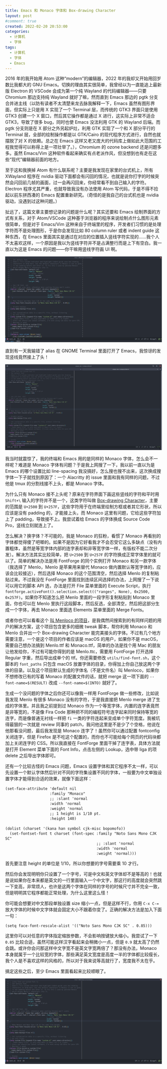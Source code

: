 ```yaml
---
title: Emacs 和 Monaco 字体和 Box-drawing Character
layout: post
#comment: true
created: 2022-02-20 20:53:00
categories:
  - 计算机
  - 字体
tags:
  - 计算机
  - 字体
  - Emacs
---
```

2016 年的我开始用 Atom 这种“modern”的编辑器，2022 年的我却又开始用回岁数比我都大的 GNU Emacs。切换的理由其实很简单，我曾经以为一直能追上最新版 Electron 的 VSCode 会成为第一个纯 Wayland 的代码编辑器——只要 Chromium 那边支持纯 Wayland 就好了嘛，然而直到 Emacs 那边的 pgtk 分支合并进主线（以防有读者不太清楚来龙去脉我解释一下，Emacs 虽然有图形界面，但实际上只是用 X 实现了一个 Terminal 层，而传统的 GTK3 界面只是使用 GTK3 创建一个 X 窗口，然后其它操作都是通过 X 进行，这实际上非常不适合 GTK3，导致了很多 bug，同时也使 Emacs 没法利用 GTK 的 Wayland 后端。而 pgtk 分支则是在 X 部分之外另起炉灶，利用 GTK 实现了一个和 X 部分平行的 Terminal 层，全部的绘制操作都是以 GTK/Cairo 的现代程序方式进行，自然也就摆脱了对 X 的依赖。总之在 Emacs 这样又老又庞大的代码库上做如此大范围的工程我觉得可以称得上是一项壮举了。），Chromium 的 ozone backend 还是问题多多。虽然 Emacs/Vim 这种软件看起来确实有点老派作风，但没想到也有走在这些“现代”编辑器前面的地方。

<!--more-->

至于这和我换掉 Atom 有什么联系呢？主要是我发现在家里的台式机上，所有 XWayland 程序在 nvidia 驱动下面都会有闪回的情况，也就是说你打字的时候突然会闪回前几帧的画面，过一会再闪回来，你经常看不到自己输入的字符。Electron 程序尤其严重，也就导致我没有办法使用 Atom 写代码，于是不得不捡起以前东拼西凑的 Emacs 配置重新研究。（奇怪的是我自己的台式机也是 nvidia 驱动，没遇到过这种问题。）

扯远了，这篇文章主要想记录的问题是什么呢？其实还要和 Emacs 绘制界面的方式有关系，对于 Atom/VSCode 这种基于浏览器的程序来说绘制点什么图形元素很简单，但是对于 Emacs/Vim 这种来自于终端里的程序，开发者们习惯的是处理字符而不是处理图形，于是你会发现比如 80 column ruler 或者 indent guide 这种东西，在 Emacs 里面其实是通过在对应的位置插入竖线字符实现的……我个人不太喜欢这样，一个原因是我以为竖线字符并不是占满整行而是上下有空白。我一直以为这是 Emacs 的问题——你干嘛用竖线字符画 UI 啊。

![有问题的样子](1.png)

直到有一天我输错了 alias 在 GNOME Terminal 里面打开了 Emacs，我惊讶的发现竖线竟然接上了头！

![终端里的样子](2.png)

我当时就震惊了，我的终端和 Emacs 用的是同样的 Monaco 字体，怎么会不一样呢？难道是 Monaco 字体有问题？于是我上网搜了一下，我以前一直以为是 Emacs 的哪个设置比如 line-spacing 我没搞好，怎么搜也搜不出来，这次换成搜字体一下子就找到原因了：一个 Alacritty 的 issue 里面和我有同样的问题，不过他是 tmux 的分割线接不上头，都是 Monaco 字体。

为什么只有 Monaco 接不上头呢？原来在字符界面下画这些竖线的字符和平时用 `Shift+\` 输入的字符并不是一个，这类字符叫做 [Box-drawing Character](https://en.wikipedia.org/wiki/Box-drawing_character)，主要的范围是 `U+2500` 到 `U+257F`，这些字符用于在终端里绘制方框或者其它形状，所以应该是没有 padding 的，才能接上头，而 Monaco 这里有问题，它给这些字符加上了 padding，导致接不上。我尝试着给 Emacs 的字体换成 Source Code Pro，竖线立刻就连上了。

怎么解决？换字体？不可能的，我是 Monaco 的狂粉，看惯了 Monaco 再看别的字体都觉得傻了吧唧的。如果不是因为它好看我才不会忍受它这么多缺点（没有内置粗体，虽然是等宽字体内部的连字表却和非等宽字体一样，有版权不能二次分发）。解决方法其实比较简单，把 `U+2500` 到 `U+257F` 的字符换成正常字体里的就可以了。简单的解决办法是用 FontForge 的同个实例打开 Monaco 和另一款字体（我选择了 Menlo，Menlo 是苹果用来替代 Monaco 做内置默认等宽字体的，应该会比较接近），然后选择 Monaco 的这个范围清空，然后选择 Menlo 的复制粘贴过来。不过我没在 FontForge 里面找到连续区间选择的办法，上网搜了一下说可以用它的脚本 API 选，办法是打开 File 菜单里面的 Execute Script，执行 `fontforge.activeFont().selection.select(("ranges", None), 0x2500, 0x257F)`。如果你不知道怎么把 Menlo 里面的一段字形复制粘贴到 Monaco 里面，你也可以在 Menlo 里执行这段脚本，然后反选，全部清空，然后把这部分生成一个字体，再去 Monaco 里面选 Elements 菜单里面的 Merge Fonts。

或者你也可以看看这个 [叫 Menloco 的项目](https://github.com/Alhadis/Menloco)，是我偶然间搜索到的有同样问题的用户的解决方案，这个项目包含更多的细微 tweak 脚本，帮你利用 Monaco 和 Menlo 合并出一个 Box-drawing Character 能完美接头的字体。不过有几个地方需要注意，一个是这个项目的作者应该是 macOS 的用户，如果你不是 macOS，需要自己想办法搞到 Menlo.ttf 和 Monaco.ttf，简单的办法是找个用 Mac 的朋友让他发给你，不过有可能你得到的是 Menlo.ttc，需要用 FontForge 打开选择 Regular 字重，然后导出成单个的 ttf。你还需要修改 `utils/find-font.sh`，这个脚本的 `font_paths` 只包含 macOS 放置字体的目录，你得加上你自己放这两个字体的目录。以及这个项目默认生成的字体名（不是文件名）叫 Menloco，如果你不想修改已有的写着 Monaco 的配置文件的话，就把 merge 这一项下面的 `--font-name=$(RESULT)` 改成 `--font-name=$(INTO)` 就好了。

生成一个没问题的字体之后你还可以像我一样用 FontForge 做一些修改，比如说我发现 Menlo 有很多 Monaco 没有的字符，于是我直接把 Menlo merge 进了生成的字体里。并且我之前提到过 Monaco 作为一个等宽字体，内置的连字表竟然是非等宽的，不是像 Fira Code 那种把不同的编程符号连字起来同时保持等宽的连字，而是像普通无衬线一样把 `fi` 一类的字符连起来变成单个字符宽度。我被坑得最狠的一次就是 review 同事的 patch，我问他这里是不是少了个空格，他说在他那看没问题，最后我发现是 Monaco 连字了！虽然你可以通过配置 fontconfig 关闭连字，但是 Firefox 是不吃这个配置的，而你也不可能给每个网页的代码块都加上关闭连字的 CSS。所以我直接在 FontForge 里面干掉了连字表，具体方法就是打开 Element 菜单下面的 Font Info，点击左侧的 Lookup，选中带 liga 的项 delete 之后导出字体即可。

还有一个比较古怪的 Emacs 问题，Emacs 设置字体和其它程序不太一样，可以先设置一个默认字体然后针对不同的字符集设置不同的字体，一般要为中文单独设置字体才能得到合适的效果，就像下面这样：

```elisp
(set-face-attribute 'default nil
                    :family "Monaco"
                    ;; :slant 'normal
                    :width 'normal
                    :weight 'normal
                    ;; 1 height is 1/10 pt.
                    :height 140)

(dolist (charset '(kana han symbol cjk-misc bopomofo))
  (set-fontset-font t charset (font-spec :family "Noto Sans Mono CJK SC"
                                         ;; :slant 'normal
                                         :width 'normal
                                         :weight 'normal)))
```

首先要注意 height 的单位是 1/10，所以你想要的字号需要乘 10 才行。

然后你会发现明明你只设置了一个字号，可是中文和英文字体却不是等高的！也就是说如果你在本来都是英文的一行里面输入一个中文字，那这行的高度就会突然跳一下变高，非常烦人，也许是这两个字体在同样的字号的时候尺寸并不完全一致，但是明明其它程序都能正常处理，为什么这里这么怪！

你可能会想要对中文那段单独设置 size 缩小一点，但是这样不行，你用 `C-x C-=` 放大字体的时候中文字体就会固定大小不跟着你变了。正确的解决方法是加入下面一句：

```elisp
(setq face-font-rescale-alist '(("Noto Sans Mono CJK SC" . 0.85)))
```

这里你可以对任意的字体指定缩放参数，不会影响按键放大缩小。我尝试了一下 `0.85` 比较合适，虽然可能这样汉字看起来会稍微小一点，但是 `0.9` 就太高了仍然会跳。或许你会问那这样中文字宽不是英文字宽两倍了？那没有办法，Monaco 本身就属于一个比较宽的字体，那些满足英文宽度是高度一半的字体都比较瘦长，我个人是不喜欢这样的风格的，所以对于我来说等高就行了，宽度我不太在乎。

搞定这些之后，至少 Emacs 里面看起来比较顺眼了。

![正常的样子](3.png)
